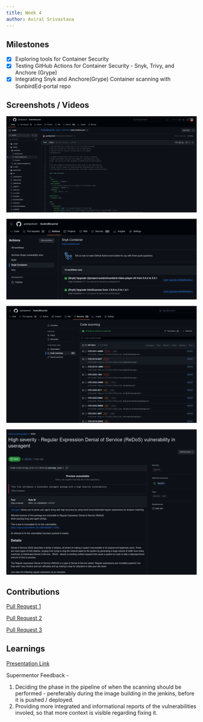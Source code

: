 ```yaml
---
title: Week 4
author: Aviral Srivastava
---
```


## Milestones

- [x] Exploring tools for Container Security
- [x] Testing GitHub Actions for Container Security - Snyk, Trivy, and Anchore (Grype)
- [x] Integrating Snyk and Anchore(Grype) Container scanning with SunbirdEd-portal repo

## Screenshots / Videos

![Snyk container scanning action](./assets/image-4.png)

![Action run history](./assets/image-5.png)

![Scan results of all tools](./assets/image-6.png)

![Example of a vulnerability detected](./assets/image-7.png)

## Contributions

[Pull Request 1](https://github.com/Sunbird-Ed/SunbirdEd-portal/pull/8904)

[Pull Request 2](https://github.com/Sunbird-Ed/SunbirdEd-portal/pull/8905)

[Pull Request 3](https://github.com/Sunbird-Ed/SunbirdEd-portal/pull/8906)


## Learnings

[Presentation Link](https://docs.google.com/presentation/d/19b6BrzyyrspH6WHILqWP9LtB3kvQV5Mu/edit?usp=sharing&ouid=112598792481718545981&rtpof=true&sd=true)

Supermentor Feedback - 

1. Deciding the phase in the pipeline of when the scanning should be performed - pereferably during the image building in the jenkins, before it is pushed / deployed.
2. Providing more integrated and informational reports of the vulnerabilities involed, so that more context is visible regarding fixing it.
